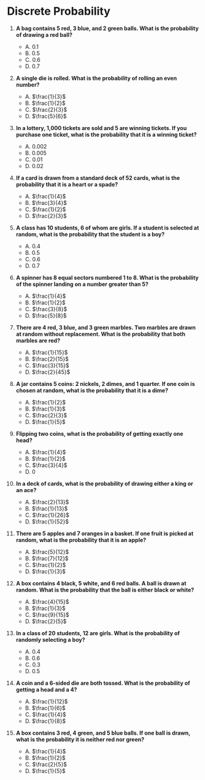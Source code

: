 # Discrete Probability

1. **A bag contains 5 red, 3 blue, and 2 green balls. What is the probability of drawing a red ball?**
   - A. $0.1$
   - B. $0.5$
   - C. $0.6$
   - D. $0.7$

2. **A single die is rolled. What is the probability of rolling an even number?**
   - A. $\frac{1}{3}$
   - B. $\frac{1}{2}$
   - C. $\frac{2}{3}$
   - D. $\frac{5}{6}$

3. **In a lottery, 1,000 tickets are sold and 5 are winning tickets. If you purchase one ticket, what is the probability that it is a winning ticket?**
   - A. $0.002$
   - B. $0.005$
   - C. $0.01$
   - D. $0.02$

4. **If a card is drawn from a standard deck of 52 cards, what is the probability that it is a heart or a spade?**
   - A. $\frac{1}{4}$
   - B. $\frac{3}{4}$
   - C. $\frac{1}{2}$
   - D. $\frac{2}{3}$

5. **A class has 10 students, 6 of whom are girls. If a student is selected at random, what is the probability that the student is a boy?**
   - A. $0.4$
   - B. $0.5$
   - C. $0.6$
   - D. $0.7$

6. **A spinner has 8 equal sectors numbered 1 to 8. What is the probability of the spinner landing on a number greater than 5?**
   - A. $\frac{1}{4}$
   - B. $\frac{1}{2}$
   - C. $\frac{3}{8}$
   - D. $\frac{5}{8}$

7. **There are 4 red, 3 blue, and 3 green marbles. Two marbles are drawn at random without replacement. What is the probability that both marbles are red?**
   - A. $\frac{1}{15}$
   - B. $\frac{2}{15}$
   - C. $\frac{3}{15}$
   - D. $\frac{2}{45}$

8. **A jar contains 5 coins: 2 nickels, 2 dimes, and 1 quarter. If one coin is chosen at random, what is the probability that it is a dime?**
   - A. $\frac{1}{2}$
   - B. $\frac{1}{3}$
   - C. $\frac{2}{3}$
   - D. $\frac{1}{5}$

9. **Flipping two coins, what is the probability of getting exactly one head?**
   - A. $\frac{1}{4}$
   - B. $\frac{1}{2}$
   - C. $\frac{3}{4}$
   - D. $0$

10. **In a deck of cards, what is the probability of drawing either a king or an ace?**
    - A. $\frac{2}{13}$
    - B. $\frac{1}{13}$
    - C. $\frac{1}{26}$
    - D. $\frac{1}{52}$

11. **There are 5 apples and 7 oranges in a basket. If one fruit is picked at random, what is the probability that it is an apple?**
    - A. $\frac{5}{12}$
    - B. $\frac{7}{12}$
    - C. $\frac{1}{2}$
    - D. $\frac{1}{3}$

12. **A box contains 4 black, 5 white, and 6 red balls. A ball is drawn at random. What is the probability that the ball is either black or white?**
    - A. $\frac{4}{15}$
    - B. $\frac{1}{3}$
    - C. $\frac{9}{15}$
    - D. $\frac{2}{5}$

13. **In a class of 20 students, 12 are girls. What is the probability of randomly selecting a boy?**
    - A. $0.4$
    - B. $0.6$
    - C. $0.3$
    - D. $0.5$

14. **A coin and a 6-sided die are both tossed. What is the probability of getting a head and a 4?**
    - A. $\frac{1}{12}$
    - B. $\frac{1}{6}$
    - C. $\frac{1}{4}$
    - D. $\frac{1}{8}$

15. **A box contains 3 red, 4 green, and 5 blue balls. If one ball is drawn, what is the probability it is neither red nor green?**
    - A. $\frac{1}{4}$
    - B. $\frac{1}{2}$
    - C. $\frac{2}{5}$
    - D. $\frac{1}{5}$
